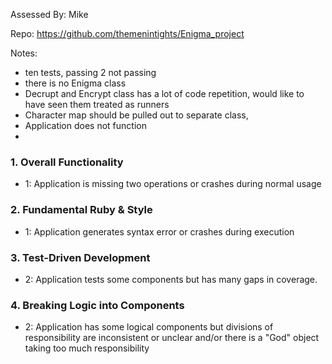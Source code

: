 Assessed By: Mike

Repo: https://github.com/themenintights/Enigma_project

Notes:
* ten tests, passing 2 not passing
* there is no Enigma class
* Decrupt and Encrypt class has a lot of code repetition, would like to have seen them treated as runners
* Character map should be pulled out to separate class,
* Application does not function
* 


### 1. Overall Functionality

* 1: Application is missing two operations or crashes during normal usage

### 2. Fundamental Ruby & Style

* 1:  Application generates syntax error or crashes during execution

### 3. Test-Driven Development
* 2: Application tests some components but has many gaps in coverage.


### 4. Breaking Logic into Components
* 2: Application has some logical components but divisions of responsibility are inconsistent or unclear and/or there is a "God" object taking too much responsibility
